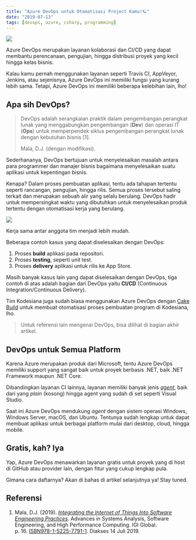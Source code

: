 ```yaml
---
title: "Azure DevOps untuk Otomatisasi Project Kamu!🪐"
date: "2019-07-13"
tags: [devops, azure, csharp, programming]
---
```


![](/posts/2019-07-13/woman-placing-sticky-notes-on-wall.png)

Azure DevOps merupakan layanan kolaborasi dan CI/CD yang dapat membantu
perencanaan, pengujian, hingga distribusi proyek yang kecil hingga kelas bisnis.

Kalau kamu pernah menggunakan layanan seperti Travis CI, AppVeyor, Jenkins, atau
sejenisnya, Azure DevOps ini memiliki fungsi yang kurang lebih sama. Tetapi,
Azure DevOps ini memiliki beberapa kelebihan lain, lho!

## Apa sih DevOps?

> DevOps adalah serangkaian praktik dalam pengembangan perangkat lunak yang
> menggabungkan pengembangan (**Dev**) dan operasi IT (**Ops**) untuk
> memperpendek siklus pengembangan perangkat lunak dengan kebutuhan bisnis
> [1].
>
> Mala, D.J. (dengan modifikasi).

Sederhananya, DevOps bertujuan untuk menyelesaikan masalah antara para
programmer dan manajer bisnis bagaimana menyelesaikan suatu aplikasi untuk
kepentingan bisnis.

Kenapa? Dalam proses pembuatan aplikasi, tentu ada tahapan tertentu seperti
rancangan, pengujian, hingga rilis. Semua proses tersebut saling terkait dan
merupakan sebuah alir yang selalu berulang. DevOps hadir untuk mempersingkat
waktu yang dibutuhkan untuk menyelesaikan produk tertentu dengan otomatisasi
kerja yang berulang.

![](https://source.unsplash.com/QckxruozjRg/1200x657)

Kerja sama antar anggota tim menjadi lebih mudah.

Beberapa contoh kasus yang dapat diselesaikan dengan DevOps:

1. Proses **build** aplikasi pada repositori.
2. Proses **testing**, seperti unit test.
3. Proses **delivery** aplikasi untuk rilis ke App Store.

Masih banyak kasus lain yang dapat diselesaikan dengan DevOps, tiga contoh di
atas adalah bagian dari DevOps yaitu **CI/CD** (Continuous
Integration/Continuous Delivery).

Tim Kodesiana juga sudah biasa menggunakan Azure DevOps dengan [Cake
Build](https://kodesiana.com/tutorial/cake-build-script-untuk-build-proyek-net/)
untuk membuat otomatisasi proses pembuatan program di Kodesiana, lho.

> Untuk referensi lain mengenai DevOps, bisa dilihat di bagian akhir artikel.

## DevOps untuk Semua Platform

Karena Azure merupakan produk dari Microsoft, tentu Azure DevOps memiliki
support yang sangat baik untuk proyek berbasis .NET, baik .NET Framework maupun
.NET Core.

Dibandingkan layanan CI lainnya, layanan memiliki banyak jenis
_[agent](https://docs.microsoft.com/en-us/azure/devops/pipelines/agents/hosted?view=azure-devops)_,
baik dari yang _plain_ (kosong) hingga agent yang sudah di set seperti Visual
Studio.

Saat ini Azure DevOps mendukung _agent_ dengan sistem operasi Windows, Windows
Server, macOS, dan Ubuntu. Tentunya sudah lengkap untuk dapat membuat aplikasi
untuk berbagai platform mulai dari desktop, cloud, hingga mobile.

## Gratis, kah? Iya

Yap, Azure DevOps menawarkan layanan gratis untuk proyek yang di host di GitHub
atau provider lain, dengan fitur yang cukup lengkap pula.

Gimana cara daftarnya? Akan di bahas di artikel selanjutnya ya! Stay tuned.

## Referensi

1. Mala, D.J. (2019). [_Integrating the Internet of Things Into Software
   Engineering
   Practices_](https://books.google.co.uk/books?id=GPGCDwAAQBAJ&pg=PA16).
   Advances in Systems Analysis, Software Engineering, and High Performance
   Computing. IGI Global.
   p. 16. [ISBN](https://en.wikipedia.org/wiki/International_Standard_Book_Number)[978-1-5225-7791-1](https://en.wikipedia.org/wiki/Special:BookSources/978-1-5225-7791-1).
   Diakses 14 Juli 2019.

